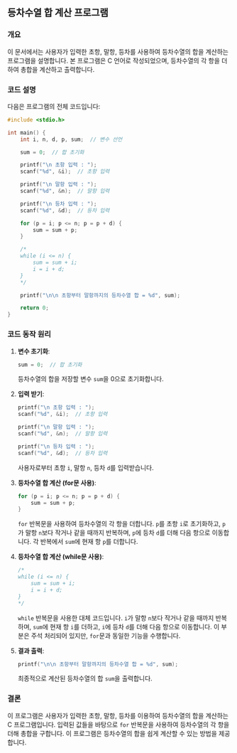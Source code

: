 ## 등차수열 합 계산 프로그램

### 개요
이 문서에서는 사용자가 입력한 초항, 말항, 등차를 사용하여 등차수열의 합을 계산하는 프로그램을 설명합니다. 본 프로그램은 C 언어로 작성되었으며, 등차수열의 각 항을 더하여 총합을 계산하고 출력합니다.

### 코드 설명
다음은 프로그램의 전체 코드입니다:

```c
#include <stdio.h>

int main() {
    int i, n, d, p, sum;  // 변수 선언

    sum = 0;  // 합 초기화

    printf("\n 초항 입력 : ");
    scanf("%d", &i);  // 초항 입력

    printf("\n 말항 입력 : ");
    scanf("%d", &n);  // 말항 입력

    printf("\n 등차 입력 : ");
    scanf("%d", &d);  // 등차 입력

    for (p = i; p <= n; p = p + d) {
        sum = sum + p;
    }

    /*
    while (i <= n) {
        sum = sum + i;
        i = i + d;
    }
    */

    printf("\n\n 초항부터 말항까지의 등차수열 합 = %d", sum);

    return 0;
}
```

### 코드 동작 원리

1. **변수 초기화**:
   ```c
   sum = 0;  // 합 초기화
   ```
   등차수열의 합을 저장할 변수 `sum`을 0으로 초기화합니다.

2. **입력 받기**:
   ```c
   printf("\n 초항 입력 : ");
   scanf("%d", &i);  // 초항 입력

   printf("\n 말항 입력 : ");
   scanf("%d", &n);  // 말항 입력

   printf("\n 등차 입력 : ");
   scanf("%d", &d);  // 등차 입력
   ```
   사용자로부터 초항 `i`, 말항 `n`, 등차 `d`를 입력받습니다.

3. **등차수열 합 계산 (for문 사용)**:
   ```c
   for (p = i; p <= n; p = p + d) {
       sum = sum + p;
   }
   ```
   `for` 반복문을 사용하여 등차수열의 각 항을 더합니다. `p`를 초항 `i`로 초기화하고, `p`가 말항 `n`보다 작거나 같을 때까지 반복하며, `p`에 등차 `d`를 더해 다음 항으로 이동합니다. 각 반복에서 `sum`에 현재 항 `p`를 더합니다.

4. **등차수열 합 계산 (while문 사용)**:
   ```c
   /*
   while (i <= n) {
       sum = sum + i;
       i = i + d;
   }
   */
   ```
   `while` 반복문을 사용한 대체 코드입니다. `i`가 말항 `n`보다 작거나 같을 때까지 반복하며, `sum`에 현재 항 `i`를 더하고, `i`에 등차 `d`를 더해 다음 항으로 이동합니다. 이 부분은 주석 처리되어 있지만, `for`문과 동일한 기능을 수행합니다.

5. **결과 출력**:
   ```c
   printf("\n\n 초항부터 말항까지의 등차수열 합 = %d", sum);
   ```
   최종적으로 계산된 등차수열의 합 `sum`을 출력합니다.

### 결론
이 프로그램은 사용자가 입력한 초항, 말항, 등차를 이용하여 등차수열의 합을 계산하는 C 프로그램입니다. 입력된 값들을 바탕으로 `for` 반복문을 사용하여 등차수열의 각 항을 더해 총합을 구합니다. 이 프로그램은 등차수열의 합을 쉽게 계산할 수 있는 방법을 제공합니다.